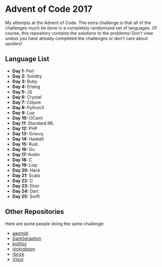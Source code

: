 # Advent of Code 2017
My attempts at the Advent of Code. The extra challenge is that all of the challenges much be done in a completely randomized set of languages. Of course, this repository contains the solutions to the problems! Don't view unless you have already completed the challenges or don't care about spoilers!

## Language List
* **Day 1:** Perl
* **Day 2:** Solidity
* **Day 3:** Ruby
* **Day 4:** Erlang
* **Day 5:** JS
* **Day 6:** Crystal
* **Day 7:** Clojure
* **Day 8:** Python3
* **Day 9:** Lua
* **Day 10:** OCaml
* **Day 11:** Standard ML
* **Day 12:** PHP
* **Day 13:** Groovy
* **Day 14:** Haskell
* **Day 15:** Rust
* **Day 16:** Go
* **Day 17:** Kotlin
* **Day 18:** C
* **Day 19:** Lisp
* **Day 20:** Hack
* **Day 21:** Scala
* **Day 22:** D
* **Day 23:** Elixir
* **Day 24:** Dart
* **Day 25:** Swift

## Other Repositories
Here are some people doing the same challenge:

* [aaomidi](https://github.com/aaomidi/Advent-of-Code-2017)
* [DarkSeraphim](https://github.com/DarkSeraphim/Advent-of-Code-2017)
* [bo0tzz](https://github.com/bo0tzz/Advent-of-Code-2017)
* [nickrobson](https://github.com/nickrobson/adventofcode-2017)
* [rbrick](https://github.com/rbrick/Advent-Of-Code-2017)
* [Vilsol](https://github.com/Vilsol/AdventOfCode2017/)
